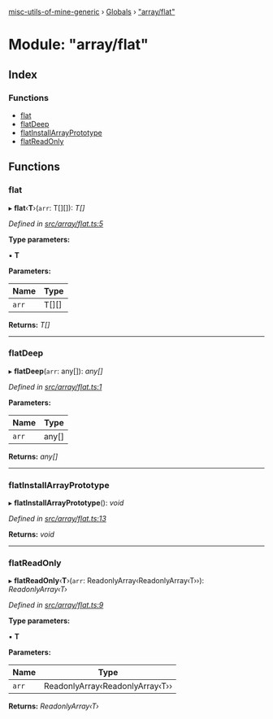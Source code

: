 [misc-utils-of-mine-generic](../README.md) › [Globals](../globals.md) › ["array/flat"](_array_flat_.md)

# Module: "array/flat"

## Index

### Functions

* [flat](_array_flat_.md#flat)
* [flatDeep](_array_flat_.md#flatdeep)
* [flatInstallArrayPrototype](_array_flat_.md#flatinstallarrayprototype)
* [flatReadOnly](_array_flat_.md#flatreadonly)

## Functions

###  flat

▸ **flat**‹**T**›(`arr`: T[][]): *T[]*

*Defined in [src/array/flat.ts:5](https://github.com/cancerberoSgx/misc-utils-of-mine/blob/6c43bc6/misc-utils-of-mine-generic/src/array/flat.ts#L5)*

**Type parameters:**

▪ **T**

**Parameters:**

Name | Type |
------ | ------ |
`arr` | T[][] |

**Returns:** *T[]*

___

###  flatDeep

▸ **flatDeep**(`arr`: any[]): *any[]*

*Defined in [src/array/flat.ts:1](https://github.com/cancerberoSgx/misc-utils-of-mine/blob/6c43bc6/misc-utils-of-mine-generic/src/array/flat.ts#L1)*

**Parameters:**

Name | Type |
------ | ------ |
`arr` | any[] |

**Returns:** *any[]*

___

###  flatInstallArrayPrototype

▸ **flatInstallArrayPrototype**(): *void*

*Defined in [src/array/flat.ts:13](https://github.com/cancerberoSgx/misc-utils-of-mine/blob/6c43bc6/misc-utils-of-mine-generic/src/array/flat.ts#L13)*

**Returns:** *void*

___

###  flatReadOnly

▸ **flatReadOnly**‹**T**›(`arr`: ReadonlyArray‹ReadonlyArray‹T››): *ReadonlyArray‹T›*

*Defined in [src/array/flat.ts:9](https://github.com/cancerberoSgx/misc-utils-of-mine/blob/6c43bc6/misc-utils-of-mine-generic/src/array/flat.ts#L9)*

**Type parameters:**

▪ **T**

**Parameters:**

Name | Type |
------ | ------ |
`arr` | ReadonlyArray‹ReadonlyArray‹T›› |

**Returns:** *ReadonlyArray‹T›*
